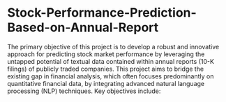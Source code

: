 # Stock-Performance-Prediction-Based-on-Annual-Report

The primary objective of this project is to develop a robust and innovative approach for
predicting stock market performance by leveraging the untapped potential of textual data
contained within annual reports (10-K filings) of publicly traded companies. This project aims to
bridge the existing gap in financial analysis, which often focuses predominantly on quantitative
financial data, by integrating advanced natural language processing (NLP) techniques.
Key objectives include:
